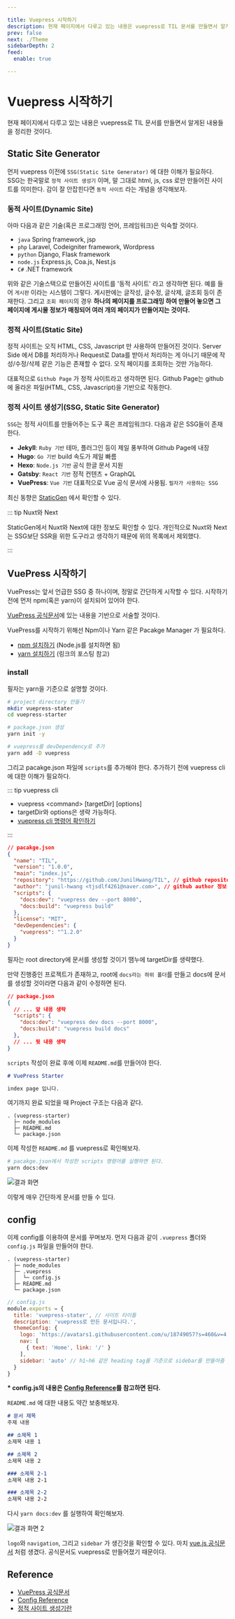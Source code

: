 ```yaml
---

title: Vuepress 시작하기
description: 현재 페이지에서 다루고 있는 내용은 vuepress로 TIL 문서를 만들면서 알게된 내용들을 정리한 것이다.
prev: false
next: ./Theme
sidebarDepth: 2
feed:
  enable: true

---
```


# Vuepress 시작하기

현재 페이지에서 다루고 있는 내용은 vuepress로 TIL 문서를 만들면서 알게된 내용들을 정리한 것이다.

## Static Site Generator
먼저 vuepress 이전에 `SSG(Static Site Generator)` 에 대한 이해가 필요하다. SSG는 한국말로 `정적 사이트 생성기` 이며, 말 그대로 html, js, css 로만 만들어진 사이트를 의미한다. 감이 잘 안잡힌다면 `동적 사이트` 라는 개념을 생각해보자.

### 동적 사이트(Dynamic Site)
아마 다음과 같은 기술(혹은 프로그래밍 언어, 프레임워크)은 익숙할 것이다.

- `java` Spring framework, jsp
- `php` Laravel, Codeigniter framework, Wordpress
- `python` Django, Flask framework
- `node.js` Express.js, Coa.js, Nest.js
- `C#` .NET framework

위와 같은 기술스택으로 만들어진 사이트를 '동적 사이트' 라고 생각하면 된다.
예를 들어 `게시판` 이라는 시스템이 그렇다.
게시판에는 글작성, 글수정, 글삭제, 글조회 등이 존재한다.
그리고 `조회 페이지`의 경우 __하나의 페이지를 프로그래밍 하여 만들어 놓으면 그 페이지에 게시물 정보가 매칭되어 여러 개의 페이지가 만들어지는 것이다.__

### 정적 사이트(Static Site)
정적 사이트는 오직 HTML, CSS, Javascript 만 사용하여 만들어진 것이다.
Server Side 에서 DB를 처리하거나 Request로 Data를 받아서 처리하는 게 아니기 때문에 작성/수정/삭제 같은 기능은 존재할 수 없다.
오직 페이지를 조회하는 것만 가능하다.

대표적으로 `Github Page` 가 정적 사이트라고 생각하면 된다. Github Page는 github에 올라온 파일(HTML, CSS, Javascript)을 기반으로 작동한다.

### 정적 사이트 생성기(SSG, Static Site Generator)

`SSG`는 정적 사이트를 만들어주는 도구 혹은 프레임워크다. 다음과 같은 SSG들이 존재한다.

- __Jekyll__: `Ruby 기반` 테마, 플러그인 등이 제일 풍부하며 Github Page에 내장
- __Hugo__: `Go 기반` build 속도가 제일 빠름
- __Hexo__: `Node.js 기반` 공식 한글 문서 지원
- __Gatsby__: `React 기반` 정적 컨텐츠 + GraphQL
- __VuePress__: `Vue 기반` 대표적으로 Vue 공식 문서에 사용됨. `필자가 사용하는 SSG`

최신 동향은 [StaticGen](https://www.staticgen.com/) 에서 확인할 수 있다.

::: tip Nuxt와 Next

StaticGen에서 Nuxt와 Next에 대한 정보도 확인할 수 있다. 개인적으로 Nuxt와 Next는 SSG보단 SSR을 위한 도구라고 생각하기 때문에 위의 목록에서 제외했다. 

:::

## VuePress 시작하기
VuePress는 앞서 언급한 SSG 중 하나이며, 정말로 간단하게 시작할 수 있다.
시작하기 전에 먼저 npm(혹은 yarn)이 설치되어 있어야 한다.

[VuePress 공식문서](https://vuepress.vuejs.org/)에 있는 내용을 기반으로 서술할 것이다.

VuePress를 시작하기 위해선 Npm이나 Yarn 같은 Pacakge Manager 가 필요하다. 

- [npm 설치하기](https://nodejs.org/ko/) (Node.js를 설치하면 됨)
- [yarn 설치하기](https://heropy.blog/2017/11/25/yarn/) (링크의 포스팅 참고)

### install
필자는 yarn을 기준으로 설명할 것이다.

``` sh
# project directory 만들기
mkdir vuepress-stater
cd vuepress-starter

# package.json 생성
yarn init -y

# vuepress를 devDependency로 추가
yarn add -D vuepress
```

그리고 pacakge.json 파일에 `scripts`를 추가해야 한다. 추가하기 전에 vuepress cli에 대한 이해가 필요하다. 

::: tip vuepress cli 

- vuepress \<command\> [targetDir] [options]
- targetDir와 options은 생략 가능하다.
- [vuepress cli 명령어 확인하기](https://vuepress.vuejs.org/api/cli.html)

::: 

``` json {8,9,10,11}
// pacakge.json
{
  "name": "TIL",
  "version": "1.0.0",
  "main": "index.js",
  "repository": "https://github.com/JunilHwang/TIL", // github repository 정보. 굳이 없어도 됨.
  "author": "junil-hwang <tjsdlf4261@naver.com>", // github author 정보. 굳이 없어도 됨.
  "scripts": {
    "docs:dev": "vuepress dev --port 8000",
    "docs:build": "vuepress build"
  },
  "license": "MIT",
  "devDependencies": {
    "vuepress": "^1.2.0"
  }
}
```

필자는 root directory에 문서를 생성할 것이기 땜누에 targetDir를 생략했다.

만약 진행중인 프로젝트가 존재하고, root에 `docs라는 하위 폴더`를 만들고 docs에 문서를 생성할 것이라면 다음과 같이 수정하면 된다.

``` json
// package.json
{
  // ... 앞 내용 생략
  "scripts": {
    "docs:dev": "vuepress dev docs --port 8000",
    "docs:build": "vuepress build docs"
  },
  // ... 뒷 내용 생략
}
```

`scripts` 작성이 완료 후에 이제 `README.md`를 만들어야 한다.
``` md
# VuePress Starter

index page 입니다.
```

여기까지 완료 되었을 때 Project 구조는 다음과 같다.

```
. (vuepress-starter)
  ├─ node_modules
  ├─ README.md
  └─ package.json
```

이제 작성한 `README.md` 를 vuepress로 확인해보자.

``` sh
# pacakge.json에서 작성한 scripts 명령어를 실행하면 된다.
yarn docs:dev
```

![결과 화면](./1.jpg)

이렇게 매우 간단하게 문서를 만들 수 있다.

## config
이제 config를 이용하여 문서를 꾸며보자. 먼저 다음과 같이 `.vuepress` 폴더와 `config.js` 파일을 만들어야 한다.

``` {3,4}
. (vuepress-starter)
  ├─ node_modules
  ├─ .vuepress
  │  └─ config.js
  ├─ README.md
  └─ package.json
``` 

``` js
// config.js
module.exports = {
  title: 'vuepress-stater', // 사이트 타이틀
  description: 'vuepress로 만든 문서입니다.',
  themeConfig: {
    logo: 'https://avatars1.githubusercontent.com/u/18749057?s=460&v=4', // 로고 이미지
    nav: [
      { text: 'Home', link: '/' }
    ],
    sidebar: 'auto' // h1~h6 같은 heading tag를 기준으로 sidebar를 만들어줌
  }
}
```

__\* config.js의 내용은 [Config Reference](https://vuepress.vuejs.org/config/)를 참고하면 된다.__

`README.md` 에 대한 내용도 약간 보충해보자.

``` md
# 문서 제목
주제 내용

## 소제목 1
소제목 내용 1

## 소제목 2
소제목 내용 2

### 소제목 2-1
소제목 내용 2-1

### 소제목 2-2
소제목 내용 2-2
```

다시 `yarn docs:dev` 를 실행하여 확인해보자.

![결과 화면 2](./2.jpg)

`logo`와 `navigation`, 그리고 `sidebar` 가 생긴것을 확인할 수 있다. 마치 [vue.js 공식문서](https://kr.vuejs.org/v2/guide/) 처럼 생겼다. 공식문서도 vuepress로 만들어졌기 때문이다.

## Reference
- [VuePress 공식문서](https://vuepress.vuejs.org/)
- [Config Reference](https://vuepress.vuejs.org/config/)
- [정적 사이트 생성기란](https://62che.com/blog/vuepress/%EC%A0%95%EC%A0%81-%EC%82%AC%EC%9D%B4%ED%8A%B8-%EC%83%9D%EC%84%B1%EA%B8%B0%EB%9E%80.html#%EC%B5%9C%EC%8B%A0-%EB%8F%99%ED%96%A5)
